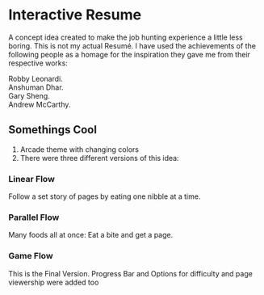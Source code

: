 # Interactive Resume
A concept idea created to make the job hunting experience a little less boring. This is not my actual Resumé. I have used the achievements of the following people as a homage for the inspiration they gave me from their respective works: 

Robby Leonardi.        
Anshuman Dhar.  
Gary Sheng.  
Andrew McCarthy.  

## Somethings Cool
1. Arcade theme with changing colors 
2. There were three different versions of this idea:

### Linear Flow
Follow a set story of pages by eating one nibble at a time. 
### Parallel Flow
Many foods all at once: Eat a bite and get a page.
### Game Flow
This is the Final Version. Progress Bar and Options for difficulty and page viewership were added too
